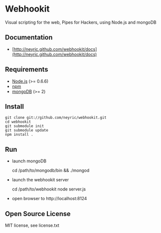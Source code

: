 # Webhookit

Visual scripting for the web, Pipes for Hackers, using Node.js and mongoDB

## Documentation

 * [http://neyric.github.com/webhookit/docs](http://neyric.github.com/webhookit/docs)

## Requirements

 * [Node.js](http://nodejs.org/) (>= 0.6.6)
 * [npm](http://npmjs.org/)
 * [mongoDB](http://www.mongodb.org/) (>= 2)

## Install

    git clone git://github.com/neyric/webhookit.git
    cd webhookit
    git submodule init
    git submodule update
    npm install .
    
## Run

 * launch mongoDB
 
    cd /path/to/mongodb/bin && ./mongod
 
 * launch the webhookit server
 
    cd /path/to/webhookit
    node server.js
    
 * open browser to http://localhost:8124

## Open Source License

MIT license, see license.txt
